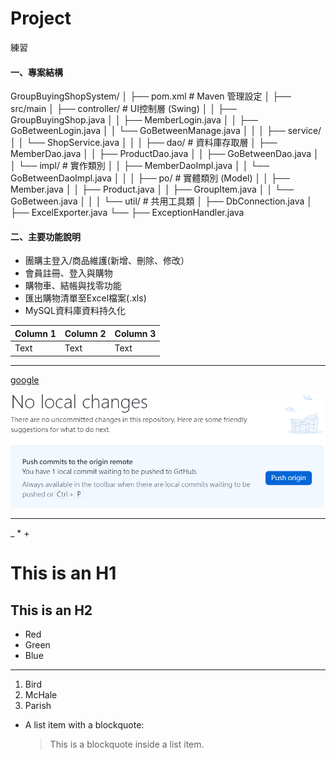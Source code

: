 # Project
練習


#### 一、專案結構
GroupBuyingShopSystem/
│
├── pom.xml             # Maven 管理設定
│
├── src/main
│   ├── controller/     # UI控制層 (Swing)
│   │   ├── GroupBuyingShop.java
│   │   ├── MemberLogin.java
│   │   ├── GoBetweenLogin.java
│   │   └── GoBetweenManage.java
│   │
│   ├── service/        
│   │   └── ShopService.java
│   │
│   ├── dao/            # 資料庫存取層
│   ├── MemberDao.java
│   │   ├── ProductDao.java
│   │   ├── GoBetweenDao.java
│   │   └── impl/       # 實作類別
│   │       ├── MemberDaoImpl.java
│   │       └── GoBetweenDaoImpl.java
│   │
│   ├── po/             # 實體類別 (Model)
│   │   ├── Member.java
│   │   ├── Product.java
│   │   ├── GroupItem.java
│   │   └── GoBetween.java
│   │
│   └── util/           # 共用工具類
│       ├── DbConnection.java
│       ├── ExcelExporter.java
└──     ├── ExceptionHandler.java




#### 二、主要功能說明
- 團購主登入/商品維護(新增、刪除、修改）
- 會員註冊、登入與購物
- 購物車、結帳與找零功能
- 匯出購物清單至Excel檔案(.xls)
- MySQL資料庫資料持久化



| Column 1 | Column 2 | Column 3 |
| -------- | -------- | -------- |
| Text     | Text     | Text     |

*****
[google](http://www.google.com)

![JPG1](/Picture/JPG1.png) 

*****

\_ \* \+

This is an H1
=============

This is an H2
-------------

*   Red
*   Green
*   Blue

*****

1.  Bird
2.  McHale
3.  Parish
   

*   A list item with a blockquote:

    > This is a blockquote
    > inside a list item.




